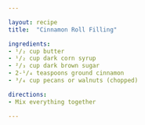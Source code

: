 ```yaml
---

layout: recipe
title:  "Cinnamon Roll Filling"

ingredients:
- ¹/₂ cup butter
- ¹/₂ cup dark corn syrup
- ²/₃ cup dark brown sugar
- 2-¹/₄ teaspoons ground cinnamon
- ³/₄ cup pecans or walnuts (chopped)

directions:
- Mix everything together

---
```

